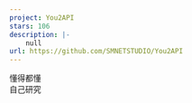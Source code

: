 ```yaml
---
project: You2API
stars: 106
description: |-
    null
url: https://github.com/SMNETSTUDIO/You2API
---
```


懂得都懂  
自己研究


